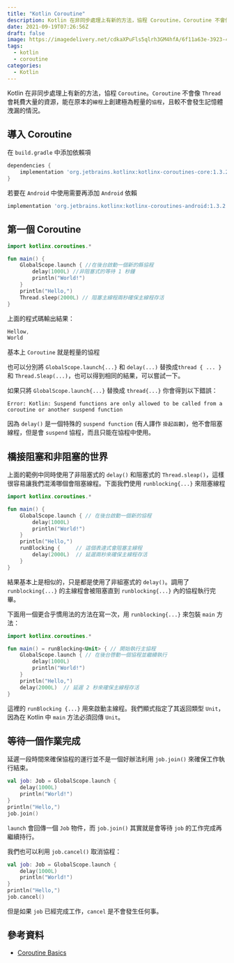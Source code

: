 ```yaml
---
title: "Kotlin Coroutine"
description: Kotlin 在非同步處理上有新的方法，協程 Coroutine，Coroutine 不會像 Thread 會耗費大量的資源，能在原本的線程上創建極為輕量的協程，且較不會發生記憶體洩漏的情況。
date: 2021-09-19T07:26:56Z
draft: false
image: https://imagedelivery.net/cdkaXPuFls5qlrh3GM4hfA/6f11a63e-3923-4ce5-3b6e-d06243815300/public
tags:
  - kotlin
  - coroutine
categories:
  - Kotlin
---
```


Kotlin 在非同步處理上有新的方法，協程 `Coroutine`。`Coroutine` 不會像 `Thread` 會耗費大量的資源，能在原本的`線程`上創建極為輕量的`協程`，且較不會發生記憶體洩漏的情況。

<!--more-->

## 導入 Coroutine

在 `build.gradle` 中添加依賴項

```groovy
dependencies {
    implementation 'org.jetbrains.kotlinx:kotlinx-coroutines-core:1.3.2'
}
```

若要在 `Android` 中使用需要再添加 `Android` 依賴

```groovy
implementation 'org.jetbrains.kotlinx:kotlinx-coroutines-android:1.3.2'
```

## 第一個 Coroutine

```kotlin
import kotlinx.coroutines.*

fun main() {
    GlobalScope.launch { //在後台啟動一個新的縣協程
        delay(1000L) //非阻塞式的等待 1 秒鐘
        println("World!")
    }
    println("Hello,")
    Thread.sleep(2000L) // 阻塞主線程兩秒確保主線程存活
}
```

上面的程式碼輸出結果：

```kotlin
Hellow,
World
```

基本上 `Coroutine` 就是輕量的協程

也可以分別將 `GlobalScope.launch{...}` 和 `delay(...)` 替換成`thread { ... }` 和 `Thread.Sleap(...)`，也可以得到相同的結果，可以嘗試一下。

如果只將 `GlobalScope.launch{...}` 替換成 `thread{...}` 你會得到以下錯誤：

```shell
Error: Kotlin: Suspend functions are only allowed to be called from a coroutine or another suspend function
```

因為 `delay()` 是一個特殊的 `suspend function` (有人譯作 `掛起函數`)，他不會阻塞線程，但是會 `suspend` 協程，而且只能在協程中使用。

## 橋接阻塞和非阻塞的世界

上面的範例中同時使用了非阻塞式的 `delay()` 和阻塞式的 `Thread.sleap()`，這樣很容易讓我們混淆哪個會阻塞線程。下面我們使用 `runblocking{...}` 來阻塞線程

```kotlin
import kotlinx.coroutines.*

fun main() {
    GlobalScope.launch { // 在後台啟動一個新的協程
        delay(1000L)
        println("World!")
    }
    println("Hello,")
    runBlocking {     // 這個表達式會阻塞主線程
        delay(2000L)  // 延遲兩秒來確保主線程存活
    }
}
```

結果基本上是相似的，只是都是使用了非組塞式的 `delay()`。調用了 `runblocking{...}` 的主線程會被阻塞直到 `runblocking{...}` 內的協程執行完畢。

下面用一個更合乎慣用法的方法在寫一次，用 `runblocking{...}` 來包裝 `main` 方法：

```kotlin
import kotlinx.coroutines.*

fun main() = runBlocking<Unit> { // 開始執行主協程
    GlobalScope.launch { // 在後台啓動一個協程並繼續執行
        delay(1000L)
        println("World!")
    }
    println("Hello,")
    delay(2000L)  // 延遲 2 秒來確保主線程存活
}
```

這裡的 `runBlocking {...}` 用來啟動主線程。我們顯式指定了其返回類型 `Unit`，因為在 Kotlin 中 `main` 方法必須回傳 `Unit`。

## 等待一個作業完成

延遲一段時間來確保協程的運行並不是一個好辦法利用 `job.join()` 來確保工作執行結束。

```kotlin
val job: Job = GlobalScope.launch {
    delay(1000L)
    println("World!")
}
println("Hello,")
job.join()
```

`launch` 會回傳一個 `Job` 物件，而 `job.join()` 其實就是會等待 `job` 的工作完成再繼續持行。

我們也可以利用 `job.cancel()` 取消協程：

```kotlin
val job: Job = GlobalScope.launch {
    delay(1000L)
    println("World!")
}
println("Hello,")
job.cancel()
```

但是如果 `job` 已經完成工作，`cancel` 是不會發生任何事。

## 參考資料

- [Coroutine Basics](https://kotlinlang.org/docs/reference/coroutines/basics.html)
